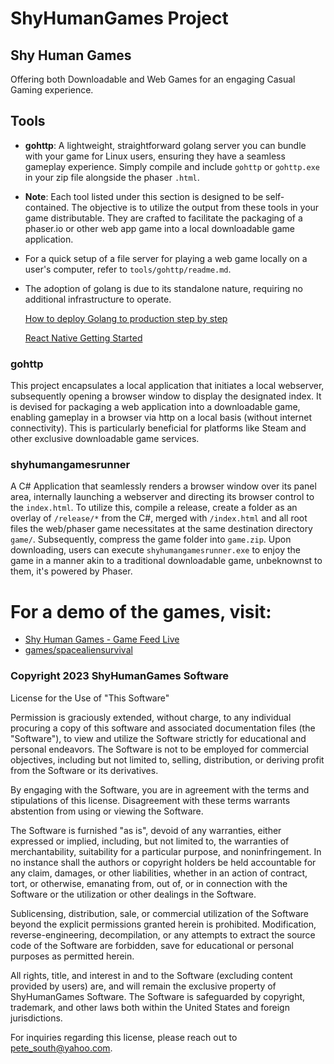 # ShyHumanGames Project

## Shy Human Games

Offering both Downloadable and Web Games for an engaging Casual Gaming experience.

## Tools

- **gohttp**: A lightweight, straightforward golang server you can bundle with your game for Linux users, ensuring they have a seamless gameplay experience. Simply compile and include `gohttp` or `gohttp.exe` in your zip file alongside the phaser `.html`.

- **Note**: Each tool listed under this section is designed to be self-contained. The objective is to utilize the output from these tools in your game distributable. They are crafted to facilitate the packaging of a phaser.io or other web app game into a local downloadable game application.

- For a quick setup of a file server for playing a web game locally on a user's computer, refer to `tools/gohttp/readme.md`.

- The adoption of golang is due to its standalone nature, requiring no additional infrastructure to operate.

     [How to deploy Golang to production step by step](https://codesahara.com/blog/how-to-deploy-golang-to-production-step-by-step)
    
     [React Native Getting Started](https://reactnative.dev/docs/getting-started)

### gohttp
This project encapsulates a local application that initiates a local webserver, subsequently opening a browser window to display the designated index. It is devised for packaging a web application into a downloadable game, enabling gameplay in a browser via http on a local basis (without internet connectivity). This is particularly beneficial for platforms like Steam and other exclusive downloadable game services.

### shyhumangamesrunner 
A C# Application that seamlessly renders a browser window over its panel area, internally launching a webserver and directing its browser control to the `index.html`. To utilize this, compile a release, create a folder as an overlay of `/release/*` from the C#, merged with `/index.html` and all root files the web/phaser game necessitates at the same destination directory `game/`. Subsequently, compress the game folder into `game.zip`. Upon downloading, users can execute `shyhumangamesrunner.exe` to enjoy the game in a manner akin to a traditional downloadable game, unbeknownst to them, it's powered by Phaser.

# For a demo of the games, visit:

- [Shy Human Games - Game Feed Live](https://petesouth.github.io/shyhumangames-gamefeed/)
- [games/spacealiensurvival](https://petesouth.github.io/shyhumangames-gamefeed/spacealiensurvival/index.html)

### Copyright 2023 ShyHumanGames Software

License for the Use of "This Software"

Permission is graciously extended, without charge, to any individual procuring a copy of this software and associated documentation files (the "Software"), to view and utilize the Software strictly for educational and personal endeavors. The Software is not to be employed for commercial objectives, including but not limited to, selling, distribution, or deriving profit from the Software or its derivatives.

By engaging with the Software, you are in agreement with the terms and stipulations of this license. Disagreement with these terms warrants abstention from using or viewing the Software.

The Software is furnished "as is", devoid of any warranties, either expressed or implied, including, but not limited to, the warranties of merchantability, suitability for a particular purpose, and noninfringement. In no instance shall the authors or copyright holders be held accountable for any claim, damages, or other liabilities, whether in an action of contract, tort, or otherwise, emanating from, out of, or in connection with the Software or the utilization or other dealings in the Software.

Sublicensing, distribution, sale, or commercial utilization of the Software beyond the explicit permissions granted herein is prohibited. Modification, reverse-engineering, decompilation, or any attempts to extract the source code of the Software are forbidden, save for educational or personal purposes as permitted herein.

All rights, title, and interest in and to the Software (excluding content provided by users) are, and will remain the exclusive property of ShyHumanGames Software. The Software is safeguarded by copyright, trademark, and other laws both within the United States and foreign jurisdictions.

For inquiries regarding this license, please reach out to pete_south@yahoo.com.

